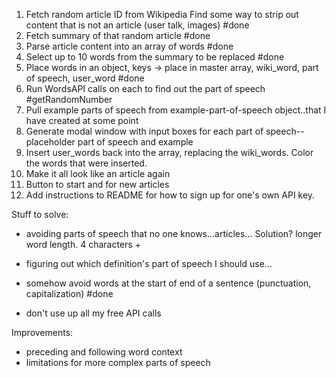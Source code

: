 1) Fetch random article ID from Wikipedia
  Find some way to strip out content that is not an article (user talk, images) #done
2) Fetch summary of that random article #done
3) Parse article content into an array of words #done
4) Select up to 10 words from the summary to be replaced #done
5) Place words in an object, keys -> place in master array, wiki_word, part of speech, user_word #done
5) Run  WordsAPI calls on each to find out the part of speech #getRandomNumber
6) Pull example parts of speech from example-part-of-speech object..that I have created at some point
7) Generate modal window with input boxes for each part of speech-- placeholder part of speech and example
8) Insert user_words back into the array, replacing the wiki_words. Color the words that were inserted.
9) Make it all look like an article again
10) Button to start and for new articles
11) Add instructions to README for how to sign up for one's own API key.


Stuff to solve:
- avoiding parts of speech that no one knows...articles...
  Solution? longer word length. 4 characters +

- figuring out which definition's part of speech I should use...

- somehow avoid words at the start of end of a sentence (punctuation, capitalization) #done

- don't use up all my free API calls

Improvements:
- preceding and following word context
- limitations for more complex parts of speech

